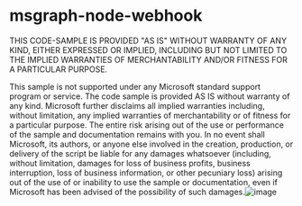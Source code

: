 # msgraph-node-webhook

THIS CODE-SAMPLE IS PROVIDED "AS IS" WITHOUT WARRANTY OF ANY KIND, EITHER EXPRESSED OR IMPLIED, INCLUDING BUT NOT LIMITED TO THE IMPLIED WARRANTIES OF MERCHANTABILITY AND/OR FITNESS FOR A PARTICULAR PURPOSE.
 
This sample is not supported under any Microsoft standard support program or service. The code sample is provided AS IS without warranty of any kind.
Microsoft further disclaims all implied warranties including, without limitation, any implied warranties of merchantability or of fitness for a particular purpose. The entire risk arising out of the use or performance of the sample and documentation remains with you. In no event shall Microsoft, its authors, or anyone else involved in the creation, production, or delivery of the script be liable for any damages whatsoever (including, without limitation, damages for loss of business profits, business interruption, loss of business information, or other pecuniary loss) arising out of the use of or inability to use the sample or documentation, even if Microsoft has been advised of the possibility of such damages.![image](https://user-images.githubusercontent.com/38040145/223702146-84d973d2-5040-4bea-8ab9-06a3489982b9.png)
